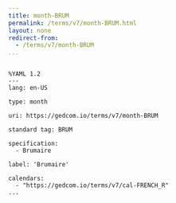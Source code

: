 ```yaml
---
title: month-BRUM
permalink: /terms/v7/month-BRUM.html
layout: none
redirect-from:
  - /terms/v7/month-BRUM
...
```


```

%YAML 1.2
---
lang: en-US

type: month

uri: https://gedcom.io/terms/v7/month-BRUM

standard tag: BRUM

specification:
  - Brumaire

label: 'Brumaire'

calendars:
  - "https://gedcom.io/terms/v7/cal-FRENCH_R"
...

```
